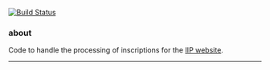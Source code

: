 [![Build Status](https://travis-ci.org/birkin/iip_processing_project.svg?branch=master)](https://travis-ci.org/birkin/iip_processing_project)

### about

Code to handle the processing of inscriptions for the [IIP website](https://library.brown.edu/cds/projects/iip/search/).

---

